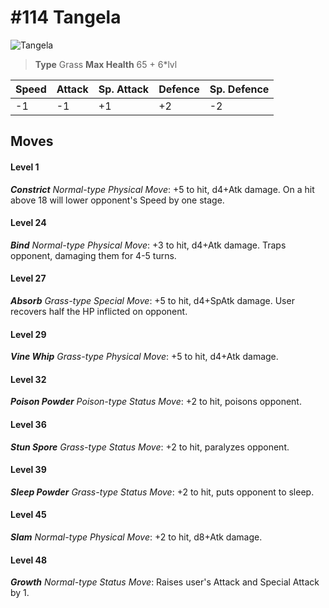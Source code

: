 # #114 Tangela


![Tangela](https://img.pokemondb.net/sprites/home/normal/1x/tangela.png)

> **Type** Grass
> **Max Health** 65 + 6\*lvl

| Speed | Attack | Sp. Attack | Defence | Sp. Defence |
| ----- | ------ | ---------- | ------- | ----------- |
| -1 | -1 | +1 | +2 | -2 |

## Moves
#### Level 1

***Constrict** Normal-type Physical Move*: +5 to hit, d4+Atk damage. On a hit above 18 will lower opponent's Speed by one stage.
#### Level 24

***Bind** Normal-type Physical Move*: +3 to hit, d4+Atk damage. Traps opponent, damaging them for 4-5 turns.
#### Level 27

***Absorb** Grass-type Special Move*: +5 to hit, d4+SpAtk damage. User recovers half the HP inflicted on opponent.
#### Level 29

***Vine Whip** Grass-type Physical Move*: +5 to hit, d4+Atk damage. 
#### Level 32

***Poison Powder** Poison-type Status Move*: +2 to hit, poisons opponent.
#### Level 36

***Stun Spore** Grass-type Status Move*: +2 to hit, paralyzes opponent.
#### Level 39

***Sleep Powder** Grass-type Status Move*: +2 to hit, puts opponent to sleep.
#### Level 45

***Slam** Normal-type Physical Move*: +2 to hit, d8+Atk damage. 
#### Level 48

***Growth** Normal-type Status Move*: Raises user's Attack and Special Attack by 1.

